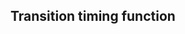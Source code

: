 ## Transition timing function

<!-- <values.transitionTimingFunction> -->
<!-- </values.transitionTimingFunction> -->

<!-- <variants.transitionTimingFunction> -->
<!-- </variants.transitionTimingFunction> -->